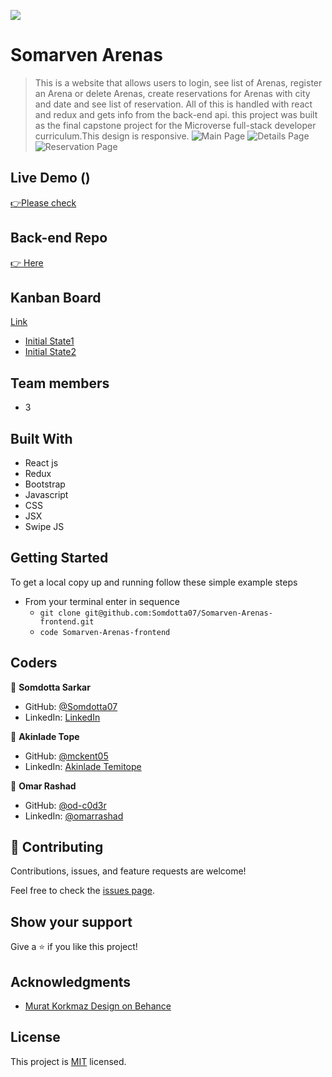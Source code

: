 ![](https://img.shields.io/badge/Microverse-blueviolet)

# Somarven Arenas 

> This is a website that allows users to login, see list of Arenas, register an Arena or delete Arenas, create reservations for Arenas with city and date and see list of reservation. All of this is handled with react and redux and gets info from the back-end api. this project was built as the final capstone project for the Microverse full-stack developer curriculum.This design is responsive.
![Main Page](https://user-images.githubusercontent.com/84907743/162257741-6e4aca3e-cd0f-41f1-928f-cc1d2e27c3fe.PNG)
![Details Page](https://user-images.githubusercontent.com/84907743/162258782-d44da40a-1a03-4f75-8c61-169f335b799c.PNG)
![Reservation Page](https://user-images.githubusercontent.com/84907743/162258419-381705f7-63fe-4f6b-9be2-5f95e701dbc9.PNG)


## Live Demo ()
[ 👉Please check ](https://somarven.netlify.app/)

## Back-end Repo
[ 👉 Here](https://github.com/mckent05/Somarven-Arenas-backend)

## Kanban Board 
[Link](https://github.com/mckent05/Final-capstone-backend/projects/1)
  - [Initial State1](https://user-images.githubusercontent.com/84907743/162248640-b50cc653-fe10-4b3f-8e9e-b36d429b6894.PNG)
  - [Initial State2](https://user-images.githubusercontent.com/84907743/162248793-3778d5fc-3478-446c-b573-496207718f72.PNG)

## Team members
  - 3
  
## Built With

- React js
- Redux
- Bootstrap 
- Javascript
- CSS
- JSX
- Swipe JS

## Getting Started

To get a local copy up and running follow these simple example steps

- From your terminal enter in sequence
  - `git clone git@github.com:Somdotta07/Somarven-Arenas-frontend.git`
  - `code Somarven-Arenas-frontend`


## Coders


👤 **Somdotta Sarkar**

- GitHub: [@Somdotta07](https://github.com/Somdotta07)
- LinkedIn: [LinkedIn](https://linkedin.com/in/somdottasarkar)

👤 **Akinlade Tope**

- GitHub: [@mckent05](https://github.com/mckent05)
- LinkedIn: [Akinlade Temitope](https://www.linkedin.com/in/akinladetemitope/)

👤 **Omar Rashad**

- GitHub: [@od-c0d3r](https://github.com/od-c0d3r)
- LinkedIn: [@omarrashad](https://linkedin.com/in/omarrashad)

## 🤝 Contributing

Contributions, issues, and feature requests are welcome!

Feel free to check the [issues page](../../issues/).

## Show your support

Give a ⭐️ if you like this project!
## Acknowledgments 
- [Murat Korkmaz Design on Behance](https://www.behance.net/gallery/26425031/Vespa-Responsive-Redesign)
## License

This project is [MIT](./MIT.md) licensed.